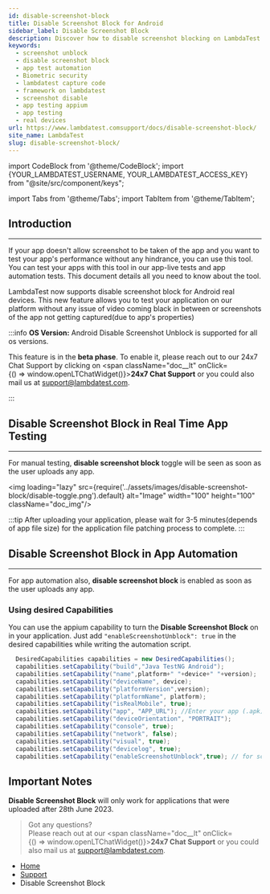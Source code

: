 ```yaml
---
id: disable-screenshot-block
title: Disable Screenshot Block for Android
sidebar_label: Disable Screenshot Block
description: Discover how to disable screenshot blocking on LambdaTest Real Device Cloud Platform. Test biometric authentication functionalities without limitations on 3000+ real mobile devices.
keywords:
  - screenshot unblock
  - disable screenshot block
  - app test automation
  - Biometric security
  - lambdatest capture code
  - framework on lambdatest
  - screenshot disable
  - app testing appium
  - app testing
  - real devices
url: https://www.lambdatest.comsupport/docs/disable-screenshot-block/
site_name: LambdaTest
slug: disable-screenshot-block/
---
```


import CodeBlock from '@theme/CodeBlock';
import {YOUR_LAMBDATEST_USERNAME, YOUR_LAMBDATEST_ACCESS_KEY} from "@site/src/component/keys";

import Tabs from '@theme/Tabs';
import TabItem from '@theme/TabItem';

<script type="application/ld+json"
      dangerouslySetInnerHTML={{ __html: JSON.stringify({
       "@context": "https://schema.org",
        "@type": "BreadcrumbList",
        "itemListElement": [{
          "@type": "ListItem",
          "position": 1,
          "name": "Home",
          "item": "https://www.lambdatest.com"
        },{
          "@type": "ListItem",
          "position": 2,
          "name": "Support",
          "item": "https://www.lambdatest.com/support/docs/"
        },{
          "@type": "ListItem",
          "position": 3,
          "name": "Biometric Authentication",
          "item": "https://www.lambdatest.com/support/docs/disable-screenshot-block/"
        }]
      })
    }}
></script>

## Introduction
---

If your app doesn't allow screenshot to be taken of the app and you want to test your app's performance without any hindrance, you can use this tool. You can test your apps with this tool in our app-live tests and app automation tests.
This document details all you need to know about the tool.

LambdaTest now supports disable screenshot block for Android real devices. This new feature allows you to test your application on our platform without any issue of video coming black in between or screenshots of the app not getting captured(due to app's properties)

:::info
**OS Version:** Android Disable Screenshot Unblock is supported for all os versions.

This feature is in the **beta phase**. To enable it, please reach out to our 24x7 Chat Support by clicking on  <span className="doc\_\_lt" onClick={() => window.openLTChatWidget()}>**24x7 Chat Support**</span> or you could also mail us at [support@lambdatest.com](https://support.lambdatest.com/).

:::

## Disable Screenshot Block in Real Time App Testing

----
For manual testing, **disable screenshot block** toggle will be seen as soon as the user uploads any app.

<img loading="lazy" src={require('../assets/images/disable-screenshot-block/disable-toggle.png').default} alt="Image" width="100" height="100" className="doc_img"/>

:::tip
After uploading your application, please wait for 3-5 minutes(depends of app file size) for the application file patching process to complete.
:::


## Disable Screenshot Block in App Automation

----

For app automation also, **disable screenshot block** is enabled as soon as the user uploads any app.

### Using desired Capabilities 

You can use the appium capability to turn the **Disable Screenshot Block** on in your application. Just add `"enableScreenshotUnblock": true` in the desired capabilities while writing the automation script.

  ```java
    DesiredCapabilities capabilities = new DesiredCapabilities();
    capabilities.setCapability("build","Java TestNG Android");
    capabilities.setCapability("name",platform+" "+device+" "+version);
    capabilities.setCapability("deviceName", device);
    capabilities.setCapability("platformVersion",version);
    capabilities.setCapability("platformName", platform);
    capabilities.setCapability("isRealMobile", true);
    capabilities.setCapability("app", "APP_URL"); //Enter your app (.apk) url
    capabilities.setCapability("deviceOrientation", "PORTRAIT");
    capabilities.setCapability("console", true);
    capabilities.setCapability("network", false);
    capabilities.setCapability("visual", true);
    capabilities.setCapability("devicelog", true);
    capabilities.setCapability("enableScreenshotUnblock",true); // for screenshot unblock
  ```


## Important Notes

**Disable Screenshot Block** will only work for applications that were uploaded after 28th June 2023.

> Got any questions?<br/>
> Please reach out at our <span className="doc\_\_lt" onClick={() => window.openLTChatWidget()}>**24x7 Chat Support**</span> or you could also mail us at [support@lambdatest.com](https://support.lambdatest.com/).

<nav aria-label="breadcrumbs">
  <ul className="breadcrumbs">
    <li className="breadcrumbs__item">
      <a className="breadcrumbs__link" target="_self" href="https://www.lambdatest.com">
        Home
      </a>
    </li>
    <li className="breadcrumbs__item">
      <a className="breadcrumbs__link" target="_self" href="https://www.lambdatest.com/support/docs/">
        Support
      </a>
    </li>
    <li className="breadcrumbs__item breadcrumbs__item--active">
      <span className="breadcrumbs__link">
      Disable Screenshot Block
      </span>
    </li>
  </ul>
</nav>
